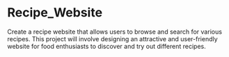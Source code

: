 # Recipe_Website
Create a recipe website that allows users to browse and search for various recipes. This project will involve designing an attractive and user-friendly website for food enthusiasts to discover and try out different recipes.
